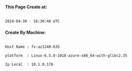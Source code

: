 
   
#### This Page Create at:

```bash

2024-04-30 - 16:30:40 UTC

```

#### Create By Machine:

```bash

Host Name : fv-az1240-635

platform  : Linux-6.5.0-1018-azure-x86_64-with-glibc2.35

Ip Local  : 10.1.0.178

```

